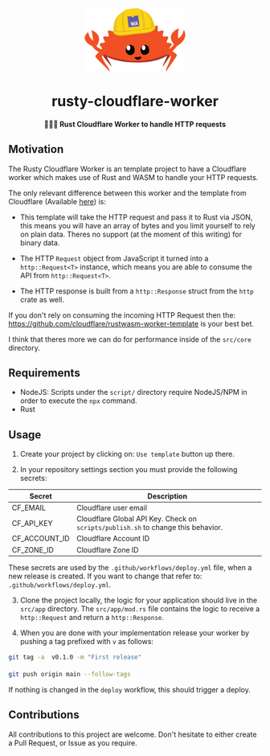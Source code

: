 <div>
  <div align="center" style="display: block; text-align: center;">
    <img src="./assets/ferris_wasm.png" width="200" />
  </div>
  <h1 align="center">rusty-cloudflare-worker</h1>
  <h4 align="center">👷🏻‍♂️ Rust Cloudflare Worker to handle HTTP requests</h4>
</div>

## Motivation

The Rusty Cloudflare Worker is an template project to have a Cloudflare worker
which makes use of Rust and WASM to handle your HTTP requests.

The only relevant difference between this worker and the template from
Cloudflare (Available [here](https://github.com/cloudflare/rustwasm-worker-template)) is:

- This template will take the HTTP request and pass it to Rust via JSON, this
means you will have an array of bytes and you limit yourself to rely on plain
data. Theres no support (at the moment of this writing) for binary data.

- The HTTP `Request` object from JavaScript it turned into a `http::Request<T>`
instance, which means you are able to consume the API from `http::Request<T>`.

- The HTTP response is built from a `http::Response` struct from the `http`
crate as well.

If you don't rely on consuming the incoming HTTP Request then the:
https://github.com/cloudflare/rustwasm-worker-template is your best bet.

I think that theres more we can do for performance inside of the `src/core`
directory.

## Requirements

- NodeJS: Scripts under the `script/` directory require NodeJS/NPM in order to
execute the `npx` command.
- Rust

## Usage

1. Create your project by clicking on: `Use template` button up there.

2. In your repository settings section you must provide the following
secrets:

Secret | Description
--- | ---
CF_EMAIL | Cloudflare user email
CF_API_KEY | Cloudflare Global API Key. Check on `scripts/publish.sh` to change this behavior.
CF_ACCOUNT_ID | Cloudflare Account ID
CF_ZONE_ID | Cloudflare Zone ID

These secrets are used by the `.github/workflows/deploy.yml` file, when a new
release is created. If you want to change that refer to: `.github/workflows/deploy.yml`.

3. Clone the project locally, the logic for your application should live in
the `src/app` directory. The `src/app/mod.rs` file contains the logic to receive
a `http::Request` and return a `http::Response`.

4. When you are done with your implementation release your worker by pushing a
tag prefixed with `v` as follows:

```sh
git tag -a  v0.1.0 -m "First release"

git push origin main --follow-tags
```

If nothing is changed in the `deploy` workflow, this should trigger a deploy.

## Contributions

All contributions to this project are welcome. Don't hesitate to either create
a Pull Request, or Issue as you require.
